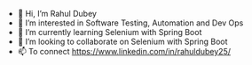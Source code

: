 - 👋 Hi, I’m Rahul Dubey
- 👀 I’m interested in Software Testing, Automation and Dev Ops
- 🌱 I’m currently learning Selenium with Spring Boot
- 💞️ I’m looking to collaborate on Selenium with Spring Boot
- 📫 To connect https://www.linkedin.com/in/rahuldubey25/

<!---
Batman-codes/Batman-codes is a ✨ special ✨ repository because its `README.md` (this file) appears on your GitHub profile.
You can click the Preview link to take a look at your changes.
--->

